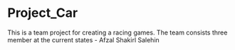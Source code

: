# Project_Car
This is a team project for creating a racing games. The team consists three member at the current states -
  Afzal
  Shakirl
  Salehin
